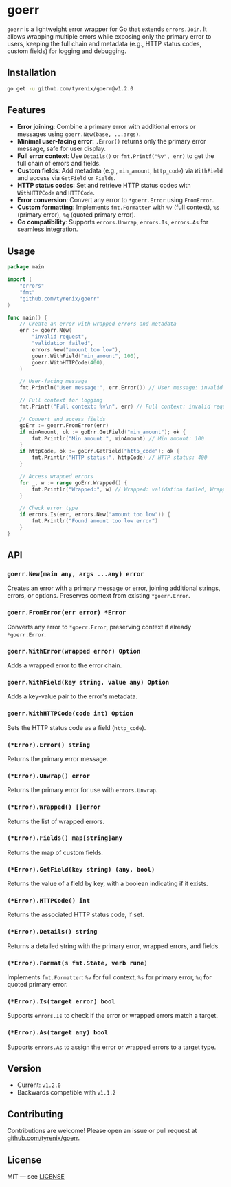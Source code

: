 # goerr

`goerr` is a lightweight error wrapper for Go that extends `errors.Join`. It allows wrapping multiple errors while exposing only the primary error to users, keeping the full chain and metadata (e.g., HTTP status codes, custom fields) for logging and debugging.

## Installation

```bash
go get -u github.com/tyrenix/goerr@v1.2.0
```

## Features

- **Error joining**: Combine a primary error with additional errors or messages using `goerr.New(base, ...args)`.
- **Minimal user-facing error**: `.Error()` returns only the primary error message, safe for user display.
- **Full error context**: Use `Details()` or `fmt.Printf("%v", err)` to get the full chain of errors and fields.
- **Custom fields**: Add metadata (e.g., `min_amount`, `http_code`) via `WithField` and access via `GetField` or `Fields`.
- **HTTP status codes**: Set and retrieve HTTP status codes with `WithHTTPCode` and `HTTPCode`.
- **Error conversion**: Convert any error to `*goerr.Error` using `FromError`.
- **Custom formatting**: Implements `fmt.Formatter` with `%v` (full context), `%s` (primary error), `%q` (quoted primary error).
- **Go compatibility**: Supports `errors.Unwrap`, `errors.Is`, `errors.As` for seamless integration.

## Usage

```go
package main

import (
	"errors"
	"fmt"
	"github.com/tyrenix/goerr"
)

func main() {
	// Create an error with wrapped errors and metadata
	err := goerr.New(
		"invalid request",
		"validation failed",
		errors.New("amount too low"),
		goerr.WithField("min_amount", 100),
		goerr.WithHTTPCode(400),
	)

	// User-facing message
	fmt.Println("User message:", err.Error()) // User message: invalid request

	// Full context for logging
	fmt.Printf("Full context: %v\n", err) // Full context: invalid request; validation failed; amount too low; fields: http_code=400, min_amount=100

	// Convert and access fields
	goErr := goerr.FromError(err)
	if minAmount, ok := goErr.GetField("min_amount"); ok {
		fmt.Println("Min amount:", minAmount) // Min amount: 100
	}
	if httpCode, ok := goErr.GetField("http_code"); ok {
		fmt.Println("HTTP status:", httpCode) // HTTP status: 400
	}

	// Access wrapped errors
	for _, w := range goErr.Wrapped() {
		fmt.Println("Wrapped:", w) // Wrapped: validation failed, Wrapped: amount too low
	}

	// Check error type
	if errors.Is(err, errors.New("amount too low")) {
		fmt.Println("Found amount too low error")
	}
}
```

## API

### `goerr.New(main any, args ...any) error`
Creates an error with a primary message or error, joining additional strings, errors, or options. Preserves context from existing `*goerr.Error`.

### `goerr.FromError(err error) *Error`
Converts any error to `*goerr.Error`, preserving context if already `*goerr.Error`.

### `goerr.WithError(wrapped error) Option`
Adds a wrapped error to the error chain.

### `goerr.WithField(key string, value any) Option`
Adds a key-value pair to the error's metadata.

### `goerr.WithHTTPCode(code int) Option`
Sets the HTTP status code as a field (`http_code`).

### `(*Error).Error() string`
Returns the primary error message.

### `(*Error).Unwrap() error`
Returns the primary error for use with `errors.Unwrap`.

### `(*Error).Wrapped() []error`
Returns the list of wrapped errors.

### `(*Error).Fields() map[string]any`
Returns the map of custom fields.

### `(*Error).GetField(key string) (any, bool)`
Returns the value of a field by key, with a boolean indicating if it exists.

### `(*Error).HTTPCode() int`
Returns the associated HTTP status code, if set.

### `(*Error).Details() string`
Returns a detailed string with the primary error, wrapped errors, and fields.

### `(*Error).Format(s fmt.State, verb rune)`
Implements `fmt.Formatter`: `%v` for full context, `%s` for primary error, `%q` for quoted primary error.

### `(*Error).Is(target error) bool`
Supports `errors.Is` to check if the error or wrapped errors match a target.

### `(*Error).As(target any) bool`
Supports `errors.As` to assign the error or wrapped errors to a target type.

## Version
- Current: `v1.2.0`
- Backwards compatible with `v1.1.2`

## Contributing
Contributions are welcome! Please open an issue or pull request at [github.com/tyrenix/goerr](https://github.com/tyrenix/goerr).

## License
MIT — see [LICENSE](https://github.com/tyrenix/goerr/blob/master/LICENSE)